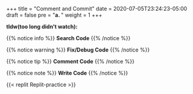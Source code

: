 +++
title = "Comment and Commit"
date = 2020-07-05T23:24:23-05:00
draft = false
pre = "<b>a. </b>"
weight = 1
+++

**tldw(too long didn't watch):**

{{% notice info %}}
**Search Code**
{{% /notice %}}

{{% notice warning %}}
**Fix/Debug Code**
{{% /notice %}}

{{% notice tip %}}
**Comment Code**
{{% /notice %}}

{{% notice note %}}
**Write Code**
{{% /notice %}}

{{< replit Replit-practice >}}
